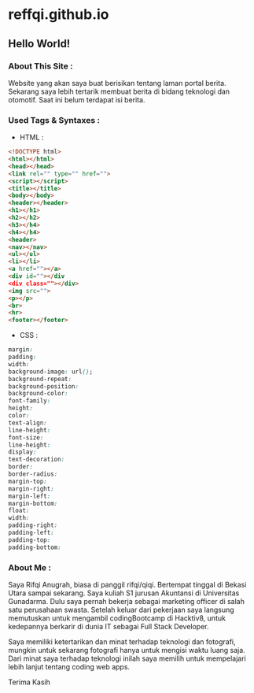 # reffqi.github.io

## Hello World!

### About This Site :
Website yang akan saya buat berisikan tentang laman portal berita. Sekarang saya lebih tertarik membuat berita di bidang teknologi dan otomotif. Saat ini belum terdapat isi berita.

### Used Tags & Syntaxes :
- HTML :
```html
<!DOCTYPE html>
<html></html>
<head></head>
<link rel="" type="" href="">
<script></script>
<title></title>
<body></body>
<header></header>
<h1></h1>
<h2></h2>
<h3></h4>
<h4></h4>
<header>
<nav></nav>
<ul></ul>
<li></li>
<a href=""></a>
<div id=""></div
<div class=""></div>
<img src="">
<p></p>
<br>
<hr>
<footer></footer>
```
    
- CSS :

```css
margin:
padding:
width: 
background-image: url();
background-repeat:
background-position:
background-color:
font-family:
height:
color:
text-align:
line-height:
font-size:
line-height:
display: 
text-decoration:
border:
border-radius:
margin-top:
margin-right:
margin-left:
margin-bottom:
float:
width:
padding-right:
padding-left:
padding-top:
padding-bottom:
```

### About Me :
Saya Rifqi Anugrah, biasa di panggil rifqi/qiqi. Bertempat tinggal di Bekasi Utara sampai sekarang. Saya kuliah S1 jurusan Akuntansi di Universitas Gunadarma. Dulu saya pernah bekerja sebagai marketing officer di salah satu perusahaan swasta. Setelah keluar dari pekerjaan saya langsung memutuskan untuk mengambil codingBootcamp di Hacktiv8, untuk kedepannya berkarir di dunia IT sebagai Full Stack Developer.

Saya memiliki ketertarikan dan minat terhadap teknologi dan fotografi, mungkin untuk sekarang fotografi hanya untuk mengisi waktu luang saja. Dari minat saya terhadap teknologi inilah saya memilih untuk mempelajari lebih lanjut tentang coding web apps.

Terima Kasih
